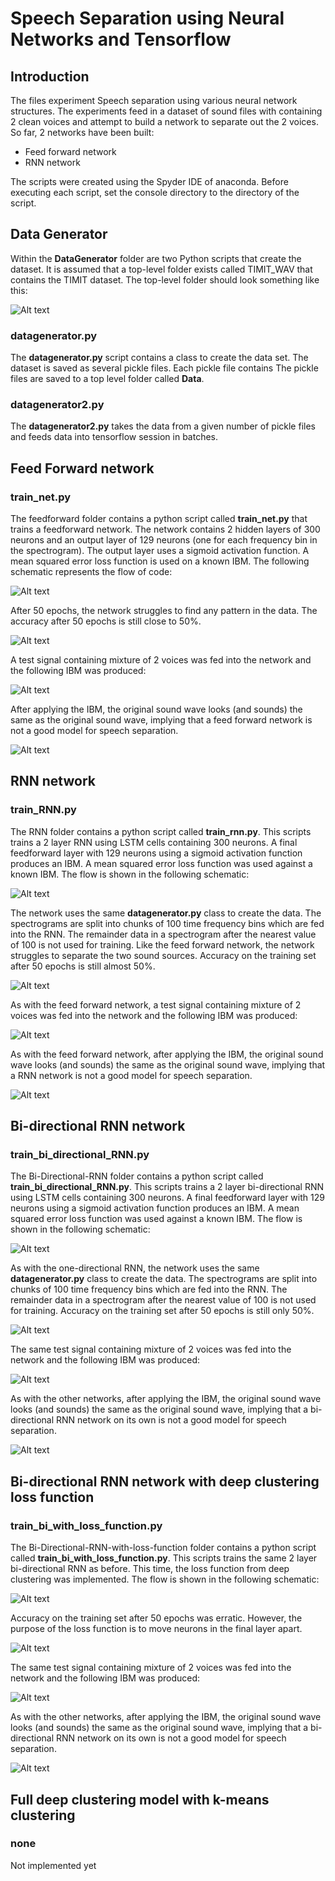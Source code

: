 # Speech Separation using Neural Networks and Tensorflow

## Introduction

The files experiment Speech separation using various neural network structures. The experiments feed in a dataset of sound files with containing 2 clean voices and attempt to build a network to separate out the 2 voices.
So far, 2 networks have been built:
* Feed forward network
* RNN network

The scripts were created using the Spyder IDE of anaconda. Before executing each script, set the console directory to the directory of the script.

## Data Generator

Within the **DataGenerator** folder are two Python scripts that create the dataset.
It is assumed that a top-level folder exists called TIMIT_WAV that contains the TIMIT dataset. The top-level folder should look something like this:

![Alt text](Pictures/FolderStructure.png?raw=true "Folder structure")

### datagenerator.py
The **datagenerator.py** script contains a class to create the data set. The dataset is saved as several pickle files. Each pickle file contains 
The pickle files are saved to a top level folder called **Data**.
### datagenerator2.py
The **datagenerator2.py** takes the data from a given number of pickle files and feeds data into tensorflow session in batches. 

## Feed Forward network
### train_net.py

The feedforward folder contains a python script called **train_net.py** that trains a feedforward network. The network contains 2 hidden layers of 300 neurons and an output layer of 129 neurons (one for each frequency bin in the spectrogram). 
The output layer uses a sigmoid activation function. A mean squared error loss function is used on a known IBM. The following schematic represents the flow of code:

![Alt text](Pictures/Feed_forward.png?raw=true "Feedforward flow")

After 50 epochs, the network struggles to find any pattern in the data. The accuracy after 50 epochs is still close to 50%.

![Alt text](Feedforward/feedforwardaccuracy.png?raw=true "Feedforward accuracy")

A test signal containing mixture of 2 voices was fed into the network and the following IBM was produced:

![Alt text](Feedforward/feedforwardibm.png?raw=true "Feedforward IBM")

After applying the IBM, the original sound wave looks (and sounds) the same as the original sound wave, implying that a feed forward network is not a good model for speech separation.

![Alt text](Feedforward/feedforwardrecoveredwav.png?raw=true "Feedforward recovered sound wave")

## RNN network
### train_RNN.py

The RNN folder contains a python script called **train_rnn.py**. This scripts trains a 2 layer RNN using LSTM cells containing 300 neurons. A final feedforward layer with 129 neurons using a sigmoid activation function produces an IBM. A mean squared error loss function was used against a known IBM. The flow is shown in the following schematic:

![Alt text](Pictures/RNN.png?raw=true "RNN flow")

The network uses the same **datagenerator.py** class to create the data. The spectrograms are split into chunks of 100 time frequency bins which are fed into the RNN. The remainder data in a spectrogram after the nearest value of 100 is not used for training. 
Like the feed forward network, the network struggles to separate the two sound sources. Accuracy on the training set after 50 epochs is still almost 50%.

![Alt text](RNN/rnnaccuracy.png?raw=true "RNN accuracy")

As with the feed forward network, a test signal containing mixture of 2 voices was fed into the network and the following IBM was produced:

![Alt text](RNN/rnnibm.png?raw=true "RNN IBM")

As with the feed forward network, after applying the IBM, the original sound wave looks (and sounds) the same as the original sound wave, implying that a RNN network is not a good model for speech separation.

![Alt text](RNN/rnnrecoveredwav.png?raw=true "RNN recovered sound wave")

## Bi-directional RNN network
### train_bi_directional_RNN.py

The Bi-Directional-RNN folder contains a python script called **train_bi_directional_RNN.py**. This scripts trains a 2 layer bi-directional RNN using LSTM cells containing 300 neurons. A final feedforward layer with 129 neurons using a sigmoid activation function produces an IBM. A mean squared error loss function was used against a known IBM. The flow is shown in the following schematic:

![Alt text](Pictures/Bi-directional-RNN.png?raw=true "Bi-directional RNN flow")

As with the one-directional RNN, the network uses the same **datagenerator.py** class to create the data. The spectrograms are split into chunks of 100 time frequency bins which are fed into the RNN. The remainder data in a spectrogram after the nearest value of 100 is not used for training. 
Accuracy on the training set after 50 epochs is still only 50%.

![Alt text](Bi-Directional-RNN/bidirnnaccuracy.png?raw=true "Bi-directional RNN accuracy")

The same test signal containing mixture of 2 voices was fed into the network and the following IBM was produced:

![Alt text](Bi-Directional-RNN/bidirnnibm.png?raw=true "Bi-directional RNN IBM")

As with the other networks, after applying the IBM, the original sound wave looks (and sounds) the same as the original sound wave, implying that a bi-directional RNN network on its own is not a good model for speech separation.

![Alt text](Bi-Directional-RNN/bidirnnrecoveredwav.png?raw=true " Bi-directional RNN recovered sound wave")


## Bi-directional RNN network with deep clustering loss function
### train_bi_with_loss_function.py

The Bi-Directional-RNN-with-loss-function folder contains a python script called **train_bi_with_loss_function.py**. This scripts trains the same 2 layer bi-directional RNN as before. This time, the loss function from deep clustering was implemented. The flow is shown in the following schematic:

![Alt text](Pictures/Bi-directional-RNN-with-loss-function.png?raw=true "Bi-directional RNN with loss function flow")

Accuracy on the training set after 50 epochs was erratic. However, the purpose of the loss function is to move neurons in the final layer apart.

![Alt text](Bi-Directional-RNN-with-loss-function/bidilossaccuracy.png?raw=true "Bi-directional RNN with loss function accuracy")

The same test signal containing mixture of 2 voices was fed into the network and the following IBM was produced:

![Alt text](Bi-Directional-RNN-with-loss-function/bidilossibm.png?raw=true "Bi-directional RNN with loss function IBM")

As with the other networks, after applying the IBM, the original sound wave looks (and sounds) the same as the original sound wave, implying that a bi-directional RNN network on its own is not a good model for speech separation.

![Alt text](Bi-Directional-RNN-with-loss-function/bidilossrecoveredwav.png?raw=true " Bi-directional RNN with loss function recovered sound wave")

## Full deep clustering model with k-means clustering
### none
Not implemented yet



